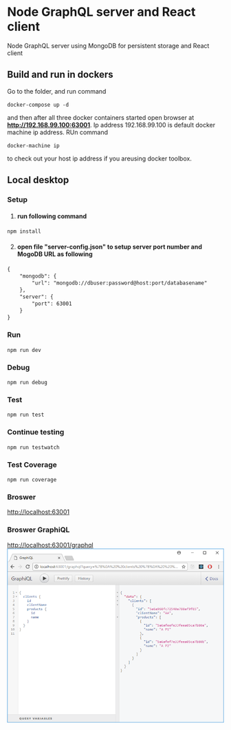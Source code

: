 # Node GraphQL server and React client
Node GraphQL server using MongoDB for persistent storage and React client

## Build and run in dockers
Go to the folder, and run command
```
docker-compose up -d
```
and then after all three docker containers started open browser at **http://192.168.99.100:63001**. Ip address 192.168.99.100 is default docker machine ip address. RUn command 
```
docker-machine ip
```
to check out your host ip address if you areusing docker toolbox.


## Local desktop
### Setup
1. #### run following command
```
npm install
```
2. #### open file "server-config.json" to setup server port number and MogoDB URL as following
```
{
    "mongodb": {
        "url": "mongodb://dbuser:password@host:port/databasename"
    },
    "server": {
        "port": 63001
    }
}
```
### Run
```
npm run dev
```
### Debug
```
npm run debug
```
### Test
```
npm run test
```
### Continue testing
```
npm run testwatch
```
### Test Coverage
```
npm run coverage
```
### Broswer
[http://localhost:63001](http://localhost:63001/)
### Broswer GraphiQL
[http://localhost:63001/graphql](http://localhost:63001/graphql)
![alt text](https://github.com/sydney900/Node-GraphQL-server-and-React-client/blob/master/graphql.png "GraphiQL")



